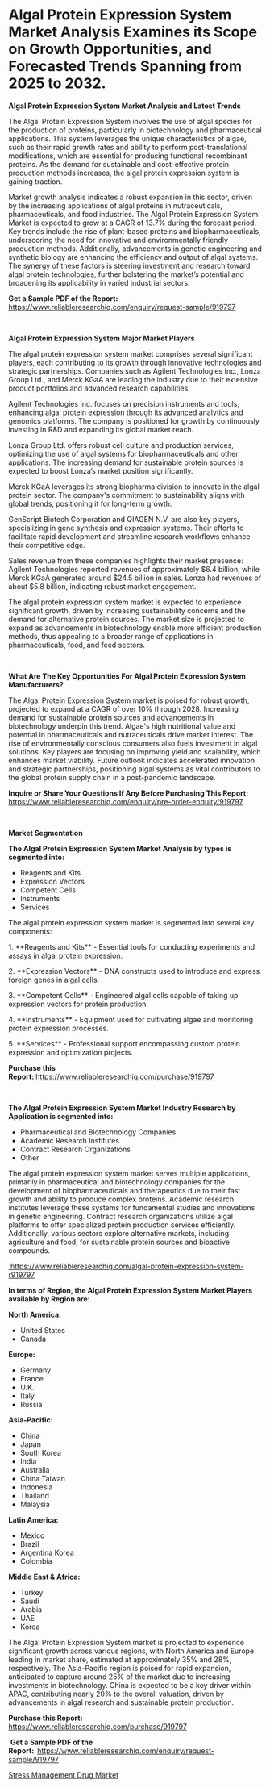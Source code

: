 <p><h1>Algal Protein Expression System Market Analysis Examines its Scope on Growth Opportunities, and Forecasted Trends Spanning from 2025 to 2032.</h1></p><p><strong>Algal Protein Expression System Market Analysis and Latest Trends</strong></p>
<p><p>The Algal Protein Expression System involves the use of algal species for the production of proteins, particularly in biotechnology and pharmaceutical applications. This system leverages the unique characteristics of algae, such as their rapid growth rates and ability to perform post-translational modifications, which are essential for producing functional recombinant proteins. As the demand for sustainable and cost-effective protein production methods increases, the algal protein expression system is gaining traction.</p><p>Market growth analysis indicates a robust expansion in this sector, driven by the increasing applications of algal proteins in nutraceuticals, pharmaceuticals, and food industries. The Algal Protein Expression System Market is expected to grow at a CAGR of 13.7% during the forecast period. Key trends include the rise of plant-based proteins and biopharmaceuticals, underscoring the need for innovative and environmentally friendly production methods. Additionally, advancements in genetic engineering and synthetic biology are enhancing the efficiency and output of algal systems. The synergy of these factors is steering investment and research toward algal protein technologies, further bolstering the market’s potential and broadening its applicability in varied industrial sectors.</p></p>
<p><strong>Get a Sample PDF of the Report:&nbsp;</strong> <a href="https://www.reliableresearchiq.com/enquiry/request-sample/919797?utm_campaign=2268&utm_medium=2&utm_source=Github&utm_content=ia&utm_term=07032025&utm_id=algal-protein-expression-system">https://www.reliableresearchiq.com/enquiry/request-sample/919797</a></p>
<p>&nbsp;</p>
<p><strong>Algal Protein Expression System Major Market Players</strong></p>
<p><p>The algal protein expression system market comprises several significant players, each contributing to its growth through innovative technologies and strategic partnerships. Companies such as Agilent Technologies Inc., Lonza Group Ltd., and Merck KGaA are leading the industry due to their extensive product portfolios and advanced research capabilities.</p><p>Agilent Technologies Inc. focuses on precision instruments and tools, enhancing algal protein expression through its advanced analytics and genomics platforms. The company is positioned for growth by continuously investing in R&D and expanding its global market reach.</p><p>Lonza Group Ltd. offers robust cell culture and production services, optimizing the use of algal systems for biopharmaceuticals and other applications. The increasing demand for sustainable protein sources is expected to boost Lonza’s market position significantly.</p><p>Merck KGaA leverages its strong biopharma division to innovate in the algal protein sector. The company's commitment to sustainability aligns with global trends, positioning it for long-term growth.</p><p>GenScript Biotech Corporation and QIAGEN N.V. are also key players, specializing in gene synthesis and expression systems. Their efforts to facilitate rapid development and streamline research workflows enhance their competitive edge.</p><p>Sales revenue from these companies highlights their market presence: Agilent Technologies reported revenues of approximately $6.4 billion, while Merck KGaA generated around $24.5 billion in sales. Lonza had revenues of about $5.8 billion, indicating robust market engagement.</p><p>The algal protein expression system market is expected to experience significant growth, driven by increasing sustainability concerns and the demand for alternative protein sources. The market size is projected to expand as advancements in biotechnology enable more efficient production methods, thus appealing to a broader range of applications in pharmaceuticals, food, and feed sectors.</p></p>
<p>&nbsp;</p>
<p><strong>What Are The Key Opportunities For Algal Protein Expression System Manufacturers?</strong></p>
<p><p>The Algal Protein Expression System market is poised for robust growth, projected to expand at a CAGR of over 10% through 2028. Increasing demand for sustainable protein sources and advancements in biotechnology underpin this trend. Algae's high nutritional value and potential in pharmaceuticals and nutraceuticals drive market interest. The rise of environmentally conscious consumers also fuels investment in algal solutions. Key players are focusing on improving yield and scalability, which enhances market viability. Future outlook indicates accelerated innovation and strategic partnerships, positioning algal systems as vital contributors to the global protein supply chain in a post-pandemic landscape.</p></p>
<p><strong>Inquire or Share Your Questions If Any Before Purchasing This Report:</strong> <a href="https://www.reliableresearchiq.com/enquiry/pre-order-enquiry/919797?utm_campaign=2268&utm_medium=2&utm_source=Github&utm_content=ia&utm_term=07032025&utm_id=algal-protein-expression-system">https://www.reliableresearchiq.com/enquiry/pre-order-enquiry/919797</a></p>
<p>&nbsp;</p>
<p><strong>Market Segmentation</strong></p>
<p><strong>The Algal Protein Expression System Market Analysis by types is segmented into:</strong></p>
<p><ul><li>Reagents and Kits</li><li>Expression Vectors</li><li>Competent Cells</li><li>Instruments</li><li>Services</li></ul></p>
<p><p>The algal protein expression system market is segmented into several key components: </p><p>1. **Reagents and Kits** - Essential tools for conducting experiments and assays in algal protein expression.</p><p>  </p><p>2. **Expression Vectors** - DNA constructs used to introduce and express foreign genes in algal cells.</p><p>3. **Competent Cells** - Engineered algal cells capable of taking up expression vectors for protein production.</p><p>4. **Instruments** - Equipment used for cultivating algae and monitoring protein expression processes.</p><p>5. **Services** - Professional support encompassing custom protein expression and optimization projects.</p></p>
<p><strong>Purchase this Report:&nbsp;</strong><a href="https://www.reliableresearchiq.com/purchase/919797?utm_campaign=2268&utm_medium=2&utm_source=Github&utm_content=ia&utm_term=07032025&utm_id=algal-protein-expression-system">https://www.reliableresearchiq.com/purchase/919797</a></p>
<p>&nbsp;</p>
<p><strong>The Algal Protein Expression System Market Industry Research by Application is segmented into:</strong></p>
<p><ul><li>Pharmaceutical and Biotechnology Companies</li><li>Academic Research Institutes</li><li>Contract Research Organizations</li><li>Other</li></ul></p>
<p><p>The algal protein expression system market serves multiple applications, primarily in pharmaceutical and biotechnology companies for the development of biopharmaceuticals and therapeutics due to their fast growth and ability to produce complex proteins. Academic research institutes leverage these systems for fundamental studies and innovations in genetic engineering. Contract research organizations utilize algal platforms to offer specialized protein production services efficiently. Additionally, various sectors explore alternative markets, including agriculture and food, for sustainable protein sources and bioactive compounds.</p></p>
<p><a href="https://www.reliableresearchiq.com/algal-protein-expression-system-r919797?utm_campaign=2268&utm_medium=2&utm_source=Github&utm_content=ia&utm_term=07032025&utm_id=algal-protein-expression-system">&nbsp;https://www.reliableresearchiq.com/algal-protein-expression-system-r919797</a></p>
<p><strong>In terms of Region, the Algal Protein Expression System Market Players available by Region are:</strong></p>
<p>
    <p> <strong> North America: </strong>
        <ul>
            <li>United States</li>
            <li>Canada</li>
        </ul>
        </p> 
    <p> <strong> Europe: </strong>
        <ul>
            <li>Germany</li>
            <li>France</li>
            <li>U.K.</li>
            <li>Italy</li>
            <li>Russia</li>
        </ul>
        </p> 
    <p> <strong> Asia-Pacific: </strong>
        <ul>
            <li>China</li>
            <li>Japan</li>
            <li>South Korea</li>
            <li>India</li>
            <li>Australia</li>
            <li>China Taiwan</li>
            <li>Indonesia</li>
            <li>Thailand</li>
            <li>Malaysia</li>
        </ul>
        </p> 
    <p> <strong> Latin America: </strong>
        <ul>
            <li>Mexico</li>
            <li>Brazil</li>
            <li>Argentina Korea</li>
            <li>Colombia</li>
        </ul>
        </p> 
    <p> <strong> Middle East & Africa: </strong>
        <ul>
            <li>Turkey</li>
            <li>Saudi</li>
            <li>Arabia</li>
            <li>UAE</li>
            <li>Korea</li>
        </ul>
    </p>
    </p>
<p><p>The Algal Protein Expression System market is projected to experience significant growth across various regions, with North America and Europe leading in market share, estimated at approximately 35% and 28%, respectively. The Asia-Pacific region is poised for rapid expansion, anticipated to capture around 25% of the market due to increasing investments in biotechnology. China is expected to be a key driver within APAC, contributing nearly 20% to the overall valuation, driven by advancements in algal research and sustainable protein production.</p></p>
<p><strong>Purchase this Report: </strong><a href="https://www.reliableresearchiq.com/purchase/919797?utm_campaign=2268&utm_medium=2&utm_source=Github&utm_content=ia&utm_term=07032025&utm_id=algal-protein-expression-system">https://www.reliableresearchiq.com/purchase/919797</a></p>
<p>&nbsp;<strong>Get a Sample PDF of the Report:&nbsp;&nbsp;</strong><a href="https://www.reliableresearchiq.com/enquiry/request-sample/919797?utm_campaign=2268&utm_medium=2&utm_source=Github&utm_content=ia&utm_term=07032025&utm_id=algal-protein-expression-system">https://www.reliableresearchiq.com/enquiry/request-sample/919797</a></p>
<p><strong></strong></p>
<p><p><a href="https://github.com/SamiaChowdhury801/Market-Research-Report-List-1/blob/main/stress-management-drug-market.md?utm_campaign=2268&utm_medium=2&utm_source=Github&utm_content=ia&utm_term=07032025&utm_id=algal-protein-expression-system">Stress Management Drug Market</a></p></p>